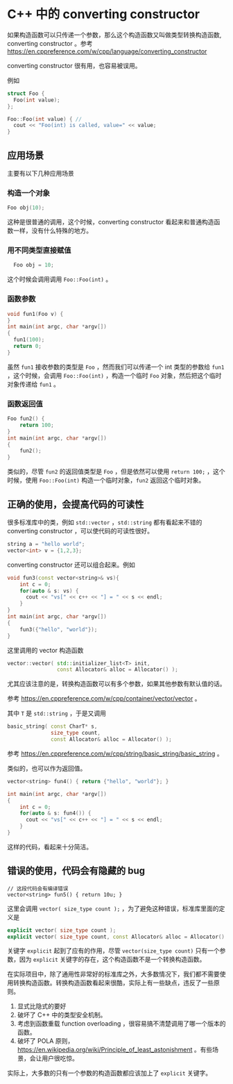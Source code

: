 # C++ 中的 converting constructor

如果构造函数可以只传递一个参数，那么这个构造函数又叫做类型转换构造函数, converting constructor 。参考 https://en.cppreference.com/w/cpp/language/converting_constructor

converting constructor 很有用，也容易被误用。

例如

```cpp
struct Foo {
  Foo(int value);
};

Foo::Foo(int value) { //
  cout << "Foo(int) is called, value=" << value;
}

```

## 应用场景

主要有以下几种应用场景

### 构造一个对象

```cpp
Foo obj(10);
```

这种是很普通的调用，这个时候，converting constructor 看起来和普通构造函数一样，没有什么特殊的地方。

### 用不同类型直接赋值

```cpp
  Foo obj = 10;
```

这个时候会调用调用 `Foo::Foo(int)` 。

### 函数参数

```cpp
void fun1(Foo v) {
}
int main(int argc, char *argv[])
{
  fun1(100);
  return 0;
}
```

虽然 `fun1` 接收参数的类型是 `Foo` ，然而我们可以传递一个 int 类型的参数给 `fun1` ，这个时候，会调用 `Foo::Foo(int)` ，构造一个临时 `Foo` 对象，然后把这个临时对象传递给 `fun1` 。

### 函数返回值

```cpp
Foo fun2() {
    return 100;
}
int main(int argc, char *argv[])
{
    fun2();
}
```

类似的，尽管 `fun2` 的返回值类型是  `Foo` ，但是依然可以使用 `return 100;` ，这个时候，使用 `Foo::Foo(int)` 构造一个临时对象，`fun2` 返回这个临时对象。


## 正确的使用，会提高代码的可读性


很多标准库中的类，例如 `std::vector` ，`std::string` 都有看起来不错的 converting constructor ，可以使代码的可读性很好。

```cpp
string a = "hello world";
vector<int> v = {1,2,3};
```

converting constructor 还可以组合起来。例如

```cpp
void fun3(const vector<string>& vs){
    int c = 0;
    for(auto & s: vs) {
      cout << "vs[" << c++ << "] = " << s << endl;
    }
}
int main(int argc, char *argv[])
{
    fun3({"hello", "world"});
}
```

这里调用的 vector 构造函数

```cpp
vector::vector( std::initializer_list<T> init,
                const Allocator& alloc = Allocator() );
```

尤其应该注意的是，转换构造函数可以有多个参数，如果其他参数有默认值的话。

参考 https://en.cppreference.com/w/cpp/container/vector/vector 。

其中 `T` 是 `std::string` ，于是又调用

```cpp
basic_string( const CharT* s,
              size_type count,
              const Allocator& alloc = Allocator() );
```

参考 https://en.cppreference.com/w/cpp/string/basic_string/basic_string 。

类似的，也可以作为返回值。

```cpp
vector<string> fun4() { return {"hello", "world"}; }

int main(int argc, char *argv[])
{
    int c = 0;
    for(auto & s: fun4()) {
      cout << "vs[" << c++ << "] = " << s << endl;
    }
}
```

这样的代码，看起来十分简洁。

## 错误的使用，代码会有隐藏的 bug

```
// 这段代码会有编译错误
vector<string> fun5() { return 10u; }
```

这里会调用 `vector( size_type count );` ，为了避免这种错误，标准库里面的定义是

```cpp
explicit vector( size_type count );
explicit vector( size_type count, const Allocator& alloc = Allocator() );
```

关键字 `explicit` 起到了应有的作用，尽管 `vector(size_type count)` 只有一个参数，因为 `explicit` 关键字的存在，这个构造函数不是一个转换构造函数。

在实际项目中，除了通用性非常好的标准库之外，大多数情况下，我们都不需要使用转换构造函数。转换构造函数看起来很酷，实际上有一些缺点，违反了一些原则。

1. 显式比隐式的要好
2. 破坏了 C++ 中的类型安全机制。
3. 考虑到函数重载 function overloading ，很容易搞不清楚调用了哪一个版本的函数。
4. 破坏了 POLA 原则，https://en.wikipedia.org/wiki/Principle_of_least_astonishment 。有些场景，会让用户很吃惊。

实际上，大多数的只有一个参数的构造函数都应该加上了 `explicit` 关键字。
